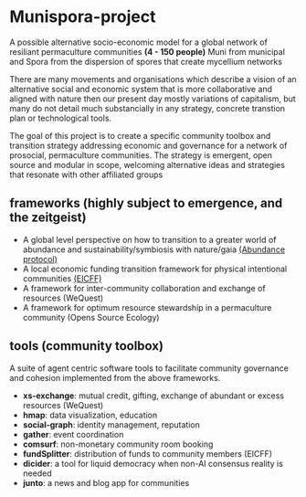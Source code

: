 # Munispora-project
A possible alternative socio-economic model for a global network of resiliant permaculture communities **(4 - 150 people)**
Muni from municipal and Spora from the dispersion of spores that create mycellium networks

There are many movements and organisations which describe a vision of an alternative social and economic system that is more collaborative and aligned with nature then our present day mostly variations of capitalism, but many do not detail much substancially in any strategy, concrete transtion plan or technological tools. 

The goal of this project is to create a specific community toolbox and transition strategy addressing economic and governance for a network of prosocial, permaculture communities. The strategy is emergent, open source and modular in scope, welcoming alternative ideas and strategies that resonate with other affiliated groups 

## frameworks (highly subject to emergence, and the zeitgeist) 

- A global level perspective on how to transition to a greater world of abundance and sustainability/symbiosis with nature/gaia [(Abundance protocol)](https://github.com/munispora/Abundance-protocol)
- A local economic funding transition framework for physical intentional communities [(EICFF)](https://github.com/instagaian/Egalitarian-Intentional-Community-Funding-Framework)
- A framework for inter-community collaboration and exchange of resources (WeQuest)
- A framework for optimum resource stewardship in a permaculture community (Opens Source Ecology)

## tools (community toolbox)
A suite of agent centric software tools to facilitate community governance and cohesion implemented from the above frameworks.

  - **xs-exchange**: mutual credit, gifting, exchange of abundant or excess resources (WeQuest)
  - **hmap**: data visualization, education
  - **social-graph**: identity management, reputation
  - **gather**: event coordination
  - **comsurf**: non-monetary community room booking
  - **fundSplitter**: distribution of funds to community members (EICFF)
  - **dicider**: a tool for liquid democracy when non-AI consensus reality is needed
  - **junto**: a news and blog app for communities
